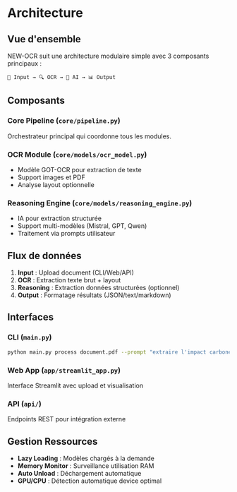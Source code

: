 # Architecture

## Vue d'ensemble

NEW-OCR suit une architecture modulaire simple avec 3 composants principaux :

```
📄 Input → 🔍 OCR → 🧠 AI → 📊 Output
```

## Composants

### Core Pipeline (`core/pipeline.py`)
Orchestrateur principal qui coordonne tous les modules.

### OCR Module (`core/models/ocr_model.py`)
- Modèle GOT-OCR pour extraction de texte
- Support images et PDF
- Analyse layout optionnelle

### Reasoning Engine (`core/models/reasoning_engine.py`)
- IA pour extraction structurée
- Support multi-modèles (Mistral, GPT, Qwen)
- Traitement via prompts utilisateur

## Flux de données

1. **Input** : Upload document (CLI/Web/API)
2. **OCR** : Extraction texte brut + layout
3. **Reasoning** : Extraction données structurées (optionnel)
4. **Output** : Formatage résultats (JSON/text/markdown)

## Interfaces

### CLI (`main.py`)
```bash
python main.py process document.pdf --prompt "extraire l'impact carbone et le poids du produit"
```

### Web App (`app/streamlit_app.py`)
Interface Streamlit avec upload et visualisation

### API (`api/`)
Endpoints REST pour intégration externe

## Gestion Ressources

- **Lazy Loading** : Modèles chargés à la demande
- **Memory Monitor** : Surveillance utilisation RAM
- **Auto Unload** : Déchargement automatique
- **GPU/CPU** : Détection automatique device optimal